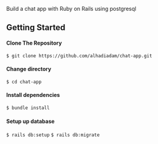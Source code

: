 Build a chat app with Ruby on Rails using postgresql

Getting Started
------

#### Clone The Repository
`$ git clone https://github.com/alhadiadam/chat-app.git`


#### Change directory
`$ cd chat-app`

#### Install dependencies
`$ bundle install`

#### Setup up database
`$ rails db:setup`
`$ rails db:migrate`
